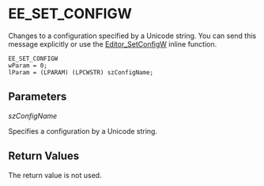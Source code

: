 # EE\_SET\_CONFIGW

Changes to a configuration specified by a Unicode string. You can send this
message explicitly or use the
[Editor\_SetConfigW](../macro/editor_setconfigw)
inline function.

```
EE_SET_CONFIGW
wParam = 0;
lParam = (LPARAM) (LPCWSTR) szConfigName;
```

## Parameters

_szConfigName_

Specifies a configuration by a Unicode string.

## Return Values

The return value is not used.
